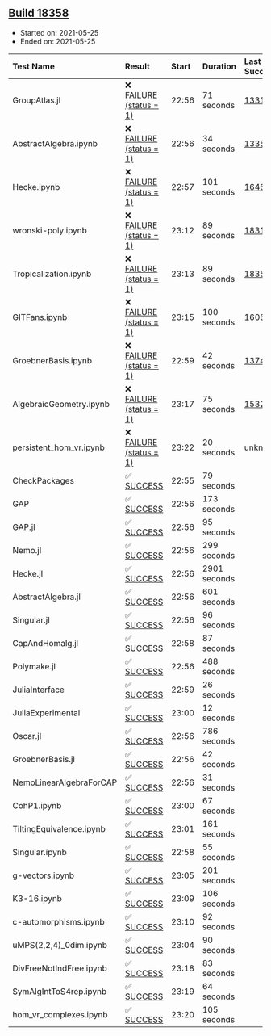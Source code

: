 ## [Build 18358](https://oscarci.mathematik.uni-kl.de/job/oscar/18358/)

* Started on: 2021-05-25
* Ended on: 2021-05-25

| Test Name    | Result | Start | Duration | Last Success | First Failure |
|:-------------|:-------|:------|:---------|:-------------|:--------------|
| GroupAtlas.jl | ❌ [FAILURE (status = 1)](https://oscarci.mathematik.uni-kl.de/job/oscar/18358/artifact/logs/build-18358/GroupAtlas.jl.log) | 22:56 | 71 seconds | [13311](https://oscarci.mathematik.uni-kl.de/job/oscar/13311/) | [13312](https://oscarci.mathematik.uni-kl.de/job/oscar/13312/) |
| AbstractAlgebra.ipynb | ❌ [FAILURE (status = 1)](https://oscarci.mathematik.uni-kl.de/job/oscar/18358/artifact/logs/build-18358/AbstractAlgebra.ipynb.log) | 22:56 | 34 seconds | [13355](https://oscarci.mathematik.uni-kl.de/job/oscar/13355/) | [13356](https://oscarci.mathematik.uni-kl.de/job/oscar/13356/) |
| Hecke.ipynb | ❌ [FAILURE (status = 1)](https://oscarci.mathematik.uni-kl.de/job/oscar/18358/artifact/logs/build-18358/Hecke.ipynb.log) | 22:57 | 101 seconds | [16463](https://oscarci.mathematik.uni-kl.de/job/oscar/16463/) | [16464](https://oscarci.mathematik.uni-kl.de/job/oscar/16464/) |
| wronski-poly.ipynb | ❌ [FAILURE (status = 1)](https://oscarci.mathematik.uni-kl.de/job/oscar/18358/artifact/logs/build-18358/wronski-poly.ipynb.log) | 23:12 | 89 seconds | [18314](https://oscarci.mathematik.uni-kl.de/job/oscar/18314/) | [18315](https://oscarci.mathematik.uni-kl.de/job/oscar/18315/) |
| Tropicalization.ipynb | ❌ [FAILURE (status = 1)](https://oscarci.mathematik.uni-kl.de/job/oscar/18358/artifact/logs/build-18358/Tropicalization.ipynb.log) | 23:13 | 89 seconds | [18357](https://oscarci.mathematik.uni-kl.de/job/oscar/18357/) | [18358](https://oscarci.mathematik.uni-kl.de/job/oscar/18358/) |
| GITFans.ipynb | ❌ [FAILURE (status = 1)](https://oscarci.mathematik.uni-kl.de/job/oscar/18358/artifact/logs/build-18358/GITFans.ipynb.log) | 23:15 | 100 seconds | [16068](https://oscarci.mathematik.uni-kl.de/job/oscar/16068/) | [16069](https://oscarci.mathematik.uni-kl.de/job/oscar/16069/) |
| GroebnerBasis.ipynb | ❌ [FAILURE (status = 1)](https://oscarci.mathematik.uni-kl.de/job/oscar/18358/artifact/logs/build-18358/GroebnerBasis.ipynb.log) | 22:59 | 42 seconds | [13748](https://oscarci.mathematik.uni-kl.de/job/oscar/13748/) | [13749](https://oscarci.mathematik.uni-kl.de/job/oscar/13749/) |
| AlgebraicGeometry.ipynb | ❌ [FAILURE (status = 1)](https://oscarci.mathematik.uni-kl.de/job/oscar/18358/artifact/logs/build-18358/AlgebraicGeometry.ipynb.log) | 23:17 | 75 seconds | [15322](https://oscarci.mathematik.uni-kl.de/job/oscar/15322/) | [15323](https://oscarci.mathematik.uni-kl.de/job/oscar/15323/) |
| persistent_hom_vr.ipynb | ❌ [FAILURE (status = 1)](https://oscarci.mathematik.uni-kl.de/job/oscar/18358/artifact/logs/build-18358/persistent_hom_vr.ipynb.log) | 23:22 | 20 seconds | unknown | unknown |
| CheckPackages | ✅ [SUCCESS](https://oscarci.mathematik.uni-kl.de/job/oscar/18358/artifact/logs/build-18358/CheckPackages.log) | 22:55 | 79 seconds |  |  |
| GAP | ✅ [SUCCESS](https://oscarci.mathematik.uni-kl.de/job/oscar/18358/artifact/logs/build-18358/GAP.log) | 22:56 | 173 seconds |  |  |
| GAP.jl | ✅ [SUCCESS](https://oscarci.mathematik.uni-kl.de/job/oscar/18358/artifact/logs/build-18358/GAP.jl.log) | 22:56 | 95 seconds |  |  |
| Nemo.jl | ✅ [SUCCESS](https://oscarci.mathematik.uni-kl.de/job/oscar/18358/artifact/logs/build-18358/Nemo.jl.log) | 22:56 | 299 seconds |  |  |
| Hecke.jl | ✅ [SUCCESS](https://oscarci.mathematik.uni-kl.de/job/oscar/18358/artifact/logs/build-18358/Hecke.jl.log) | 22:56 | 2901 seconds |  |  |
| AbstractAlgebra.jl | ✅ [SUCCESS](https://oscarci.mathematik.uni-kl.de/job/oscar/18358/artifact/logs/build-18358/AbstractAlgebra.jl.log) | 22:56 | 601 seconds |  |  |
| Singular.jl | ✅ [SUCCESS](https://oscarci.mathematik.uni-kl.de/job/oscar/18358/artifact/logs/build-18358/Singular.jl.log) | 22:56 | 96 seconds |  |  |
| CapAndHomalg.jl | ✅ [SUCCESS](https://oscarci.mathematik.uni-kl.de/job/oscar/18358/artifact/logs/build-18358/CapAndHomalg.jl.log) | 22:58 | 87 seconds |  |  |
| Polymake.jl | ✅ [SUCCESS](https://oscarci.mathematik.uni-kl.de/job/oscar/18358/artifact/logs/build-18358/Polymake.jl.log) | 22:56 | 488 seconds |  |  |
| JuliaInterface | ✅ [SUCCESS](https://oscarci.mathematik.uni-kl.de/job/oscar/18358/artifact/logs/build-18358/JuliaInterface.log) | 22:59 | 26 seconds |  |  |
| JuliaExperimental | ✅ [SUCCESS](https://oscarci.mathematik.uni-kl.de/job/oscar/18358/artifact/logs/build-18358/JuliaExperimental.log) | 23:00 | 12 seconds |  |  |
| Oscar.jl | ✅ [SUCCESS](https://oscarci.mathematik.uni-kl.de/job/oscar/18358/artifact/logs/build-18358/Oscar.jl.log) | 22:56 | 786 seconds |  |  |
| GroebnerBasis.jl | ✅ [SUCCESS](https://oscarci.mathematik.uni-kl.de/job/oscar/18358/artifact/logs/build-18358/GroebnerBasis.jl.log) | 22:56 | 42 seconds |  |  |
| NemoLinearAlgebraForCAP | ✅ [SUCCESS](https://oscarci.mathematik.uni-kl.de/job/oscar/18358/artifact/logs/build-18358/NemoLinearAlgebraForCAP.log) | 22:56 | 31 seconds |  |  |
| CohP1.ipynb | ✅ [SUCCESS](https://oscarci.mathematik.uni-kl.de/job/oscar/18358/artifact/logs/build-18358/CohP1.ipynb.log) | 23:00 | 67 seconds |  |  |
| TiltingEquivalence.ipynb | ✅ [SUCCESS](https://oscarci.mathematik.uni-kl.de/job/oscar/18358/artifact/logs/build-18358/TiltingEquivalence.ipynb.log) | 23:01 | 161 seconds |  |  |
| Singular.ipynb | ✅ [SUCCESS](https://oscarci.mathematik.uni-kl.de/job/oscar/18358/artifact/logs/build-18358/Singular.ipynb.log) | 22:58 | 55 seconds |  |  |
| g-vectors.ipynb | ✅ [SUCCESS](https://oscarci.mathematik.uni-kl.de/job/oscar/18358/artifact/logs/build-18358/g-vectors.ipynb.log) | 23:05 | 201 seconds |  |  |
| K3-16.ipynb | ✅ [SUCCESS](https://oscarci.mathematik.uni-kl.de/job/oscar/18358/artifact/logs/build-18358/K3-16.ipynb.log) | 23:09 | 106 seconds |  |  |
| c-automorphisms.ipynb | ✅ [SUCCESS](https://oscarci.mathematik.uni-kl.de/job/oscar/18358/artifact/logs/build-18358/c-automorphisms.ipynb.log) | 23:10 | 92 seconds |  |  |
| uMPS(2,2,4)_0dim.ipynb | ✅ [SUCCESS](https://oscarci.mathematik.uni-kl.de/job/oscar/18358/artifact/logs/build-18358/uMPS-2-2-4-_0dim.ipynb.log) | 23:04 | 90 seconds |  |  |
| DivFreeNotIndFree.ipynb | ✅ [SUCCESS](https://oscarci.mathematik.uni-kl.de/job/oscar/18358/artifact/logs/build-18358/DivFreeNotIndFree.ipynb.log) | 23:18 | 83 seconds |  |  |
| SymAlgIntToS4rep.ipynb | ✅ [SUCCESS](https://oscarci.mathematik.uni-kl.de/job/oscar/18358/artifact/logs/build-18358/SymAlgIntToS4rep.ipynb.log) | 23:19 | 64 seconds |  |  |
| hom_vr_complexes.ipynb | ✅ [SUCCESS](https://oscarci.mathematik.uni-kl.de/job/oscar/18358/artifact/logs/build-18358/hom_vr_complexes.ipynb.log) | 23:20 | 105 seconds |  |  |
